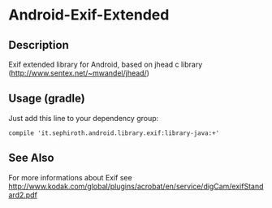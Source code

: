 Android-Exif-Extended
=====================


## Description
Exif extended library for Android, based on jhead c library (http://www.sentex.net/~mwandel/jhead/)


## Usage (gradle)

Just add this line to your dependency group:

	compile 'it.sephiroth.android.library.exif:library-java:+'



## See Also
For more informations about Exif see http://www.kodak.com/global/plugins/acrobat/en/service/digCam/exifStandard2.pdf

